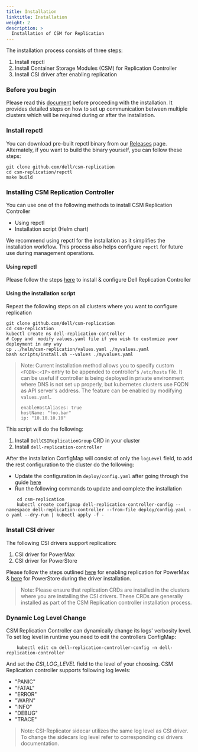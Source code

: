 ```yaml
---
title: Installation
linktitle: Installation
weight: 2
description: >
  Installation of CSM for Replication
---
```


The installation process consists of three steps:

1. Install repctl
2. Install Container Storage Modules (CSM) for Replication Controller
3. Install CSI driver after enabling replication

### Before you begin
Please read this [document](../configmap-secrets) before proceeding with the installation. It provides detailed steps on how to set up communication between multiple
clusters which will be required during or after the installation.

### Install repctl
You can download pre-built repctl binary from our [Releases](https://github.com/dell/csm-replication/releases) page.
Alternately, if you want to build the binary yourself, you can follow these steps:
```shell
git clone github.com/dell/csm-replication
cd csm-replication/repctl
make build
```

### Installing CSM Replication Controller
You can use one of the following methods to install CSM Replication Controller
* Using repctl
* Installation script (Helm chart)

We recommend using repctl for the installation as it simplifies the installation workflow. This process also helps configure `repctl`
for future use during management operations.

#### Using repctl
Please follow the steps [here](../install-repctl) to install & configure Dell Replication Controller

#### Using the installation script
Repeat the following steps on all clusters where you want to configure replication

```shell
git clone github.com/dell/csm-replication
cd csm-replication
kubectl create ns dell-replication-controller
# Copy and  modify values.yaml file if you wish to customize your deployment in any way
cp ../helm/csm-replication/values.yaml ./myvalues.yaml
bash scripts/install.sh --values ./myvalues.yaml
```
>Note: Current installation method allows you to specify custom `<FQDN>:<IP>` entry to be appended to controller's `/etc/hosts` file. It can be useful if controller is being deployed in private environment where DNS is not set up properly, but kubernetes clusters use FQDN as API server's address.
> The feature can be enabled by modifying `values.yaml`.
>``` hostAliases:
> enableHostAliases: true
> hostName: "foo.bar"
> ip: "10.10.10.10"

This script will do the following:
1. Install `DellCSIReplicationGroup` CRD in your cluster
2. Install `dell-replication-controller`


After the installation ConfigMap will consist of only the `logLevel` field, to add the rest configuration to the cluster do the following:
* Update the configuration in `deploy/config.yaml` after going through the guide [here](../configmap-secrets)
* Run the following commands to update and complete the installation
```shell
    cd csm-replication
    kubectl create configmap dell-replication-controller-config --namespace dell-replication-controller --from-file deploy/config.yaml -o yaml --dry-run | kubectl apply -f -
```

### Install CSI driver
The following CSI drivers support replication:
1. CSI driver for PowerMax
2. CSI driver for PowerStore

Please follow the steps outlined [here](../powermax) for enabling replication for PowerMax & [here](../powerstore) for PowerStore during
the driver installation.

>Note: Please ensure that replication CRDs are installed in the clusters where you are installing the CSI drivers. These CRDs are generally installed as part of the CSM Replication controller installation process.

### Dynamic Log Level Change
CSM Replication Controller can dynamically change its logs' verbosity level.
To set log level in runtime you need to edit the controllers ConfigMap:
```shell
    kubectl edit cm dell-replication-controller-config -n dell-replication-controller
```
And set the *CSI_LOG_LEVEL* field to the level of your choosing.
CSM Replication controller supports following log levels:
- "PANIC"
- "FATAL"
- "ERROR"
- "WARN"
- "INFO"
- "DEBUG"
- "TRACE"

>Note: CSI-Replicator sidecar utilizes the same log level as CSI driver. To change the sidecars log level refer to corresponding csi drivers documentation.